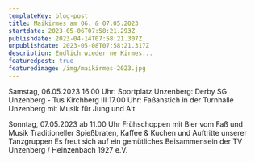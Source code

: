 ```yaml
---
templateKey: blog-post
title: Maikirmes am 06. & 07.05.2023
startdate: 2023-05-06T07:58:21.293Z
publishdate: 2023-04-14T07:58:21.307Z
unpublishdate: 2023-05-08T07:58:21.317Z
description: Endlich wieder ne Kirmes...
featuredpost: true
featuredimage: /img/maikirmes-2023.jpg
---
```

Samstag, 06.05.2023
16.00 Uhr: Sportplatz Unzenberg: Derby SG Unzenberg - Tus Kirchberg III
17.00 Uhr: Faßanstich in der Turnhalle Unzenberg mit Musik für Jung und Alt

Sonntag, 07.05.2023 ab 11.00 Uhr
Frühschoppen mit Bier vom Faß und Musik
Traditioneller Spießbraten, Kaffee & Kuchen und Auftritte unserer Tanzgruppen
Es freut sich auf ein gemütliches Beisammensein der TV Unzenberg / Heinzenbach 1927 e.V.